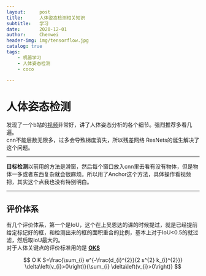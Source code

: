 ```yaml
---
layout:     post
title:      人体姿态检测相关知识
subtitle:   学习
date:       2020-12-01
author:     Chenwei
header-img: img/tensorflow.jpg
catalog: true
tags:
    - 机器学习
    - 人体姿态检测
    - coco

---
```



# 人体姿态检测
发现了一个b站的[视频](https://www.bilibili.com/video/BV15h411d7bk)非常好，讲了人体姿态分析的各个细节。强烈推荐多看几遍。  
cnn不能层数无限多，过多会导致梯度消失，所以残差网络 ResNets的诞生解决了这个问题。  

---

**目标检测**以前用的方法是滑窗，然后每个窗口放入cnn里去看有没有物体，但是物体一多或者东西复杂就会很麻烦。所以用了Anchor这个方法，具体操作看视频把，其实这个点我也没有特别明白。

---
## 评价体系
有几个评价体系，第一个是IoU，这个在上吴恩达的课的时候提过，就是已经提前给定标记好的框，和检测出来的框的面积重合的比例，基本上对于IoU<0.5的就过滤，然后取IoU最大的。  
对于人体关键点的评价标准用的是 [**OKS**](https://cocodataset.org/#keypoints-eval)

$$
O K S=\frac{\sum_{i} e^{-\frac{d_{i}^{2}}{2 s^{2} k_{i}^{2}}} \delta\left(v_{i}>0\right)}{\sum_{i} \delta\left(v_{i}>0\right)}
$$


